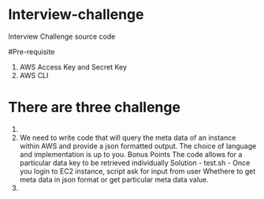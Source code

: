 # Interview-challenge
Interview Challenge source code

#Pre-requisite
 1. AWS Access Key and Secret Key
 2. AWS CLI 

# There are three challenge 
1. 
2. We need to write code that will query the meta data of an instance within AWS and provide a
json formatted output. The choice of language and implementation is up to you.
Bonus Points
The code allows for a particular data key to be retrieved individually
Solution - test.sh - Once you login to EC2 instance, script ask for input from user  Whethere to get meta data in json format or get particular meta data value.
3.

